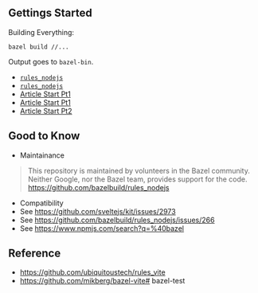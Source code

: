 ## Gettings Started

Building Everything:
```
bazel build //...
```

Output goes to `bazel-bin`.

* [`rules_nodejs`](https://github.com/bazelbuild/rules_nodejs/tree/3.x)
* [`rules_nodejs`](https://bazelbuild.github.io/rules_nodejs/)
* [Article Start Pt1](https://levelup.gitconnected.com/build-and-run-your-first-go-application-with-bazel-ab83acb747f5)
* [Article Start Pt1](https://levelup.gitconnected.com/build-and-run-your-first-go-application-with-bazel-ab83acb747f5)
* [Article Start Pt2](https://levelup.gitconnected.com/build-and-run-your-first-node-js-application-with-bazel-898e1a92fac5)

## Good to Know

* Maintainance
> This repository is maintained by volunteers in the Bazel community. Neither Google, nor the Bazel team, provides support for the code.
https://github.com/bazelbuild/rules_nodejs

* Compatibility
* See https://github.com/sveltejs/kit/issues/2973
* See https://github.com/bazelbuild/rules_nodejs/issues/266
* See https://www.npmjs.com/search?q=%40bazel

## Reference

* https://github.com/ubiquitoustech/rules_vite
* https://github.com/mikberg/bazel-vite# bazel-test
